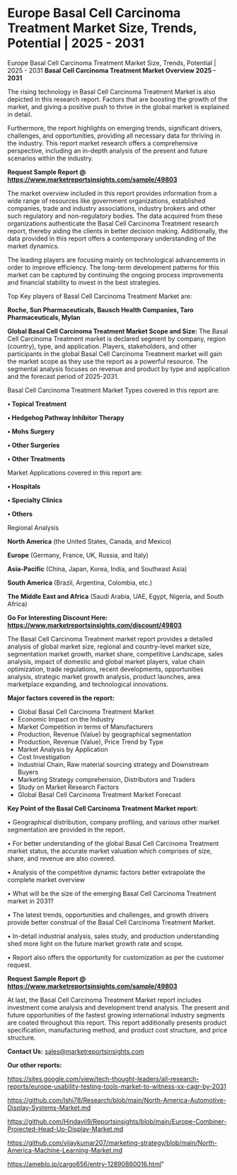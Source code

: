 # Europe Basal Cell Carcinoma Treatment Market Size, Trends, Potential | 2025 - 2031
Europe Basal Cell Carcinoma Treatment Market Size, Trends, Potential | 2025 - 2031
<Strong> Basal Cell Carcinoma Treatment Market Overview 2025 - 2031</strong>

The rising technology in Basal Cell Carcinoma Treatment Market is also depicted in this research report. Factors that are boosting the growth of the market, and giving a positive push to thrive in the global market is explained in detail.

Furthermore, the report highlights on emerging trends, significant drivers, challenges, and opportunities, providing all necessary data for thriving in the industry. This report market research offers a comprehensive perspective, including an in-depth analysis of the present and future scenarios within the industry.

<strong>Request Sample Report @ <a href=https://www.marketreportsinsights.com/sample/49803>https://www.marketreportsinsights.com/sample/49803</a></strong>

The market overview included in this report provides information from a wide range of resources like government organizations, established companies, trade and industry associations, industry brokers and other such regulatory and non-regulatory bodies. The data acquired from these organizations authenticate the Basal Cell Carcinoma Treatment research report, thereby aiding the clients in better decision making. Additionally, the data provided in this report offers a contemporary understanding of the market dynamics.

The leading players are focusing mainly on technological advancements in order to improve efficiency. The long-term development patterns for this market can be captured by continuing the ongoing process improvements and financial stability to invest in the best strategies.

Top Key players of Basal Cell Carcinoma Treatment Market are:

<strong>Roche, Sun Pharmaceuticals, Bausch Health Companies, Taro Pharmaceuticals, Mylan</strong>

<strong><b>Global Basal Cell Carcinoma Treatment Market Scope and Size:</b></strong>
The Basal Cell Carcinoma Treatment market is declared segment by company, region (country), type, and application. Players, stakeholders, and other participants in the global Basal Cell Carcinoma Treatment market will gain the market scope as they use the report as a powerful resource. The segmental analysis focuses on revenue and product by type and application and the forecast period of 2025-2031.

Basal Cell Carcinoma Treatment Market Types covered in this report are:

<strong>•  Topical Treatment

•  Hedgehog Pathway Inhibitor Therapy

•  Mohs Surgery

•  Other Surgeries

•  Other Treatments</strong>

Market Applications covered in this report are:

<strong>•  Hospitals

•  Specialty Clinics

•  Others</strong> 

Regional Analysis

<strong>North America</strong> (the United States, Canada, and Mexico)

<strong>Europe</strong> (Germany, France, UK, Russia, and Italy)

<strong>Asia-Pacific</strong> (China, Japan, Korea, India, and Southeast Asia)

<strong>South America</strong> (Brazil, Argentina, Colombia, etc.)

<strong>The Middle East and Africa</strong> (Saudi Arabia, UAE, Egypt, Nigeria, and South Africa)

<strong>Go For Interesting Discount Here: <a href=https://www.marketreportsinsights.com/discount/49803>https://www.marketreportsinsights.com/discount/49803</a></strong>

The Basal Cell Carcinoma Treatment market report provides a detailed analysis of global market size, regional and country-level market size, segmentation market growth, market share, competitive Landscape, sales analysis, impact of domestic and global market players, value chain optimization, trade regulations, recent developments, opportunities analysis, strategic market growth analysis, product launches, area marketplace expanding, and technological innovations.

<strong><b>Major factors covered in the report:</b></strong>
<ul>
  <li>Global Basal Cell Carcinoma Treatment Market </li>
  <li>Economic Impact on the Industry</li>
  <li>Market Competition in terms of Manufacturers</li>
  <li>Production, Revenue (Value) by geographical segmentation</li>
  <li>Production, Revenue (Value), Price Trend by Type</li>
  <li>Market Analysis by Application</li>
  <li>Cost Investigation</li>
  <li>Industrial Chain, Raw material sourcing strategy and Downstream Buyers</li>
  <li>Marketing Strategy comprehension, Distributors and Traders</li>
  <li>Study on Market Research Factors</li>
  <li>Global Basal Cell Carcinoma Treatment Market Forecast</li>
</ul>

<strong><b>Key Point of the Basal Cell Carcinoma Treatment Market report:</b></strong>

• Geographical distribution, company profiling, and various other market segmentation are provided in the report.

• For better understanding of the global Basal Cell Carcinoma Treatment market status, the accurate market valuation which comprises of size, share, and revenue are also covered.

• Analysis of the competitive dynamic factors better extrapolate the complete market overview

• What will be the size of the emerging Basal Cell Carcinoma Treatment market in 2031?

• The latest trends, opportunities and challenges, and growth drivers provide better construal of the Basal Cell Carcinoma Treatment Market.

• In-detail industrial analysis, sales study, and production understanding shed more light on the future market growth rate and scope.

• Report also offers the opportunity for customization as per the customer request.

<strong>Request Sample Report @ <a href=https://www.marketreportsinsights.com/sample/49803>https://www.marketreportsinsights.com/sample/49803</a></strong>

At last, the Basal Cell Carcinoma Treatment Market report includes investment come analysis and development trend analysis. The present and future opportunities of the fastest growing international industry segments are coated throughout this report. This report additionally presents product specification, manufacturing method, and product cost structure, and price structure.

<strong>Contact Us:</strong>
sales@marketreportsinsights.com

<strong>Our other reports:</strong>

<a href=https://sites.google.com/view/tech-thought-leaders/all-research-reports/europe-usability-testing-tools-market-to-witness-xx-cagr-by-2031>https://sites.google.com/view/tech-thought-leaders/all-research-reports/europe-usability-testing-tools-market-to-witness-xx-cagr-by-2031</a>

<a href=https://github.com/Ishi78/Research/blob/main/North-America-Automotive-Display-Systems-Market.md>https://github.com/Ishi78/Research/blob/main/North-America-Automotive-Display-Systems-Market.md</a>

<a href=https://github.com/Hindavii9/Reportsinsights/blob/main/Europe-Combiner-Projected-Head-Up-Display-Market.md>https://github.com/Hindavii9/Reportsinsights/blob/main/Europe-Combiner-Projected-Head-Up-Display-Market.md</a>

<a href=https://github.com/vijaykumar207/marketing-strategy/blob/main/North-America-Machine-Learning-Market.md>https://github.com/vijaykumar207/marketing-strategy/blob/main/North-America-Machine-Learning-Market.md</a>

<a href=https://ameblo.jp/cargo656/entry-12890860016.html>https://ameblo.jp/cargo656/entry-12890860016.html</a>"
